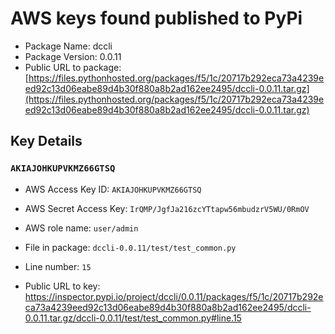 # AWS keys found published to PyPi

* Package Name: dccli
* Package Version: 0.0.11
* Public URL to package: [https://files.pythonhosted.org/packages/f5/1c/20717b292eca73a4239eed92c13d06eabe89d4b30f880a8b2ad162ee2495/dccli-0.0.11.tar.gz](https://files.pythonhosted.org/packages/f5/1c/20717b292eca73a4239eed92c13d06eabe89d4b30f880a8b2ad162ee2495/dccli-0.0.11.tar.gz)

## Key Details

### `AKIAJOHKUPVKMZ66GTSQ`

* AWS Access Key ID: `AKIAJOHKUPVKMZ66GTSQ`
* AWS Secret Access Key: `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` 
* AWS role name: `user/admin`
* File in package: `dccli-0.0.11/test/test_common.py`
* Line number: `15`

* Public URL to key: https://inspector.pypi.io/project/dccli/0.0.11/packages/f5/1c/20717b292eca73a4239eed92c13d06eabe89d4b30f880a8b2ad162ee2495/dccli-0.0.11.tar.gz/dccli-0.0.11/test/test_common.py#line.15


